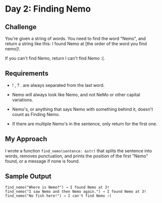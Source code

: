 # Day 2: Finding Nemo

## Challenge
You're given a string of words. You need to find the word "Nemo", and return a string like this: I found Nemo at [the order of the word you find nemo]!.

If you can't find Nemo, return I can't find Nemo :(.

## Requirements
- ! , ? . are always separated from the last word.

- Nemo will always look like Nemo, and not NeMo or other capital variations.

- Nemo's, or anything that says Nemo with something behind it, doesn't count as Finding Nemo.

- If there are multiple Nemo's in the sentence, only return for the first one.

##  My Approach
I wrote a function `find_nemo(sentence: &str)` that splits the sentence into words, removes punctuation, and prints the position of the first "Nemo" found, or a message if none is found.

##  Sample Output
```text
find_nemo("Where is Nemo?") → I found Nemo at 3!
find_nemo("I saw Nemo and then Nemo again.") → I found Nemo at 3!
find_nemo("No fish here!") → I can't find Nemo :(
```
